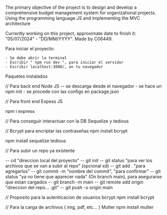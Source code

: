 The primary objective of the project is to design and develop a comprehensive budget management system for organizational projects. Using the programming language JS and implementing the MVC architecture

Currently working on this project, approximate date to finish it: "05/07/2024" - "DD/MM/YYYY". Made by C06449.

Para iniciar el proyecto:

    - Se debe abrir la terminal
    - Escribir " npm run dev ", para iniciar el servidor
    - Escribir localhost:3000/, en tu navegador

Paquetes instalados

// Para back end
Node JS
-- se descarga desde el navegador
    - se hace un npm init
    - se procede con las configs en package.json

// Para front end
Expess JS

npm i express 

// Para conseguir interactuar con la DB
Sequelize y tedious

// Bcrypt para encriptar las contraseñas
npm install bcrypt

npm install sequelize tedious

// Para subir un repo ya existente

-- cd "direccion local del proyecto"
-- git init
-- git status "para ver los archivos que se van a subir al repo" (opcional xd)
-- git add . "para agregarlos"
-- git commit -m "nombre del commit", "para confirmar"
-- git status "ya no tiene que aparecer nada" (On branch main), para asegurarse que estan cargados
-- git branch -m main
-- git remote add origin "direccion del repo... .git"
-- git push -u origin main

// Proposito para la autenticacion de usuarios
bcrypt
npm install bcrypt

// Para la carga de archivos { img, pdf, etc... }
Multer 
npm install multer
